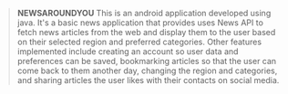 > **NEWSAROUNDYOU**
> This is an android application developed using java. It's a basic news application that provides uses News API to fetch news articles from the web and display them to the user based on their selected region and preferred categories. Other features implemented include creating an account so user data and preferences can be saved, bookmarking articles so that the user can come back to them another day, changing the region and categories, and sharing articles the user likes with their contacts on social media.
